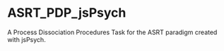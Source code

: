 # ASRT_PDP_jsPsych
 A Process Dissociation Procedures Task for the ASRT paradigm created with jsPsych.

